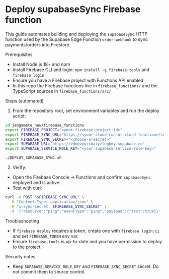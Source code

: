 # Deploy supabaseSync Firebase function

This guide automates building and deploying the `supabaseSync` HTTP function used by the Supabase Edge Function `order-webhook` to sync payments/orders into Firestore.

Prerequisites
- Install Node.js 18+ and npm
- Install Firebase CLI and login: `npm install -g firebase-tools` and `firebase login`
- Ensure you have a Firebase project with Functions API enabled
- In this repo the Firebase functions live in `firebase_functions/` and the TypeScript sources in `firebase_functions/src/`

Steps (automated)

1. From the repository root, set environment variables and run the deploy script:

```bash
cd jengamate_new/firebase_functions
export FIREBASE_PROJECT="<your-firebase-project-id>"
export FIREBASE_SYNC_URL="https://<your-cloud-run-or-cloud-function>/supabaseSync"
export FIREBASE_SYNC_SECRET="<choose-a-secret>"
export SUPABASE_URL="https://ednovyqzrbaiyzlegbmy.supabase.co"
export SUPABASE_SERVICE_ROLE_KEY="<your-supabase-service-role-key>"

./DEPLOY_SUPABASE_SYNC.sh
```

2. Verify:

- Open the Firebase Console → Functions and confirm `supabaseSync` deployed and is active.
- Test with curl:

```bash
curl -X POST "$FIREBASE_SYNC_URL" \
  -H "Content-Type: application/json" \
  -H "x-sync-secret: $FIREBASE_SYNC_SECRET" \
  -d '{"resource":"ping","eventType":"ping","payload":{"test":true}}'
```

Troubleshooting
- If `firebase deploy` requires a token, create one with `firebase login:ci` and set `FIREBASE_TOKEN` env var.
- Ensure `firebase-tools` is up-to-date and you have permission to deploy to the project.

Security notes
- Keep `SUPABASE_SERVICE_ROLE_KEY` and `FIREBASE_SYNC_SECRET` secret. Do not commit them to source control.






